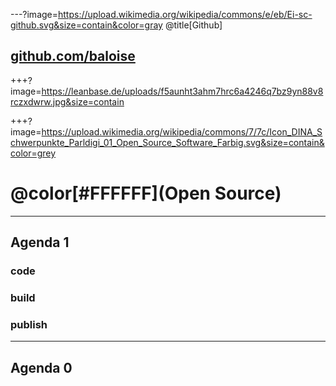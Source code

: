 ---?image=https://upload.wikimedia.org/wikipedia/commons/e/eb/Ei-sc-github.svg&size=contain&color=gray
@title[Github]
## [github.com/baloise](https://github.com/baloise)

+++?image=https://leanbase.de/uploads/f5aunht3ahm7hrc6a4246q7bz9yn88v8rczxdwrw.jpg&size=contain

+++?image=https://upload.wikimedia.org/wikipedia/commons/7/7c/Icon_DINA_Schwerpunkte_Parldigi_01_Open_Source_Software_Farbig.svg&size=contain&color=grey

# @color[#FFFFFF](Open Source)

---

## Agenda 1

### code
### build
### publish

---

## Agenda 0

